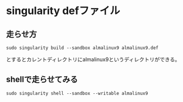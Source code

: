 # singularity defファイル

## 走らせ方

```
sudo singularity build --sandbox almalinux9 almalinux9.def
```

とするとカレントディレクトリにalmalinux9というディレクトリができる。

## shellで走らせてみる

```
sudo singularity shell --sandbox --writable almalinux9
```
